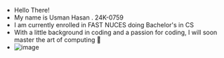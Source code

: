 - Hello There!
- My name is Usman Hasan . 24K-0759
- I am currently enrolled in FAST NUCES doing Bachelor's in CS
- With a little background in coding and a passion for coding, I will soon master the art of computing 🎉
- ![image](https://www.pinterest.com/pin/96334879523564424/)
